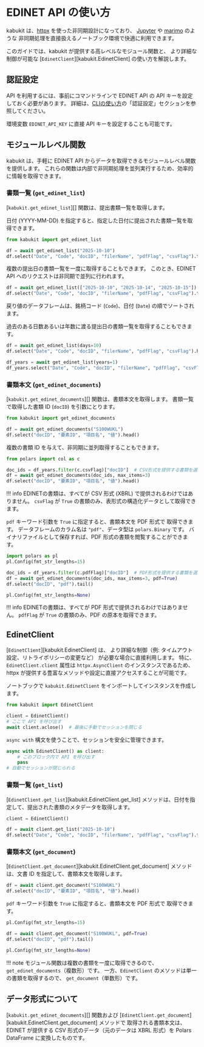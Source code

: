 # EDINET API の使い方

kabukit は、[httpx](https://www.python-httpx.org/) を使った非同期設計になっており、
[Jupyter](https://jupyter.org/) や [marimo](https://marimo.io/) のような
非同期処理を直接扱えるノートブック環境で快適に利用できます。

このガイドでは、kabukit が提供する高レベルなモジュール関数と、
より詳細な制御が可能な [`EdinetClient`][kabukit.EdinetClient] の使い方を解説します。

## 認証設定

API を利用するには、事前にコマンドラインで EDINET API の API キーを設定しておく必要があります。
詳細は、[CLIの使い方](cli.md)の「認証設定」セクションを参照してください。

環境変数 `EDINET_API_KEY` に直接 API キーを設定することも可能です。

## モジュールレベル関数

kabukit は、手軽に EDINET API からデータを取得できるモジュールレベル関数を提供します。
これらの関数は内部で非同期処理を並列実行するため、効率的に情報を取得できます。

### 書類一覧 (`get_edinet_list`)

[`kabukit.get_edinet_list`][] 関数は、提出書類一覧を取得します。

日付 (YYYY-MM-DD) を指定すると、指定した日付に提出された書類一覧を取得できます。

```python exec="1" source="material-block"
from kabukit import get_edinet_list

df = await get_edinet_list("2025-10-10")
df.select("Date", "Code", "docID", "filerName", "pdfFlag", "csvFlag").tail()
```

複数の提出日の書類一覧を一度に取得することもできます。
このとき、EDINET API へのリクエストは非同期で並列に行われます。

```python exec="1" source="material-block"
df = await get_edinet_list(["2025-10-10", "2025-10-14", "2025-10-15"])
df.select("Date", "Code", "docID", "filerName", "pdfFlag", "csvFlag").tail()
```

戻り値のデータフレームは、銘柄コード (`Code`)、日付 (`Date`) の順でソートされます。

過去のある日数あるいは年数に渡る提出日の書類一覧を取得することもできます。

```python exec="1" source="material-block"
df = await get_edinet_list(days=10)
df.select("Date", "Code", "docID", "filerName", "pdfFlag", "csvFlag").head()
```

```python exec="1" source="material-block"
df_years = await get_edinet_list(years=1)
df_years.select("Date", "Code", "docID", "filerName", "pdfFlag", "csvFlag").head()
```

### 書類本文 (`get_edinet_documents`)

[`kabukit.get_edinet_documents`][] 関数は、書類本文を取得します。
書類一覧で取得した書類 ID (`docID`) を引数にとります。

```python exec="1" source="material-block"
from kabukit import get_edinet_documents

df = await get_edinet_documents("S100WUKL")
df.select("docID", "要素ID", "項目名", "値").head()
```

複数の書類 ID を与えて、非同期に並列取得することもできます。

```python exec="1" source="material-block"
from polars import col as c

doc_ids = df_years.filter(c.csvFlag)["docID"]  # CSV形式を提供する書類を選択
df = await get_edinet_documents(doc_ids, max_items=3)
df.select("docID", "要素ID", "項目名", "値").head()
```

!!! info
    EDINETの書類は、すべてが CSV 形式 (XBRL) で提供されるわけではありません。
    `csvFlag` が `True` の書類のみ、表形式の構造化データとして取得できます。

`pdf` キーワード引数を `True` に指定すると、書類本文を PDF 形式で
取得できます。
データフレームのカラム名は `"pdf"`、データ型は `polars.Binary` です。
バイナリファイルとして保存すれば、PDF 形式の書類を閲覧することができます。

```python .md#_
import polars as pl
pl.Config(fmt_str_lengths=15)
```

```python exec="1" source="material-block"
doc_ids = df_years.filter(c.pdfFlag)["docID"]  # PDF形式を提供する書類を選択
df = await get_edinet_documents(doc_ids, max_items=3, pdf=True)
df.select("docID", "pdf").tail()
```

```python .md#_
pl.Config(fmt_str_lengths=None)
```

!!! info
    EDINETの書類は、すべてが PDF 形式で提供されるわけではありません。
    `pdfFlag` が `True` の書類のみ、PDF の原本を取得できます。

## EdinetClient

[`EdinetClient`][kabukit.EdinetClient] は、
より詳細な制御（例: タイムアウト設定、リトライポリシーの変更など）
が必要な場合に直接利用します。
特に、`EdinetClient.client` 属性は `httpx.AsyncClient` のインスタンスであるため、
httpx が提供する豊富なメソッドや設定に直接アクセスすることが可能です。

ノートブックで `kabukit.EdinetClient` をインポートしてインスタンスを作成します。

```python exec="1" source="1"
from kabukit import EdinetClient

client = EdinetClient()
# ここで API を呼び出す
await client.aclose()  # 最後に手動でセッションを閉じる
```

`async with` 構文を使うことで、セッションを安全に管理できます。

```python exec="1" source="1"
async with EdinetClient() as client:
    # このブロック内で API を呼び出す
    pass
# 自動でセッションが閉じられる
```

### 書類一覧 (`get_list`)

[`EdinetClient.get_list`][kabukit.EdinetClient.get_list]
メソッドは、日付を指定して、提出された書類のメタデータを取得します。

```python .md#_
client = EdinetClient()
```

```python exec="1" source="material-block"
df = await client.get_list("2025-10-10")
df.select("Date", "Code", "docID", "filerName", "pdfFlag", "csvFlag").tail()
```

### 書類本文 (`get_document`)

[`EdinetClient.get_document`][kabukit.EdinetClient.get_document]
メソッドは、文書 ID を指定して、書類本文を取得します。

```python exec="1" source="material-block"
df = await client.get_document("S100WUKL")
df.select("docID", "要素ID", "項目名", "値").head()
```

`pdf` キーワード引数を `True` に指定すると、書類本文を PDF 形式で
取得できます。

```python .md#_
pl.Config(fmt_str_lengths=15)
```

```python exec="1" source="material-block"
df = await client.get_document("S100WUKL", pdf=True)
df.select("docID", "pdf").tail()
```

```python .md#_
pl.Config(fmt_str_lengths=None)
```

!!! note
    モジュール関数は複数の書類を一度に取得できるので、`get_edinet_documents`（複数形）です。
    一方、`EdinetClient` のメソッドは単一の書類を取得するので、
    `get_document`（単数形）です。

## データ形式について

[`kabukit.get_edinet_documents`][] 関数および
[`EdinetClient.get_document`][kabukit.EdinetClient.get_document] メソッドで
取得される書類本文は、EDINET が提供する CSV 形式のデータ（元のデータは XBRL 形式）を
Polars DataFrame に変換したものです。
